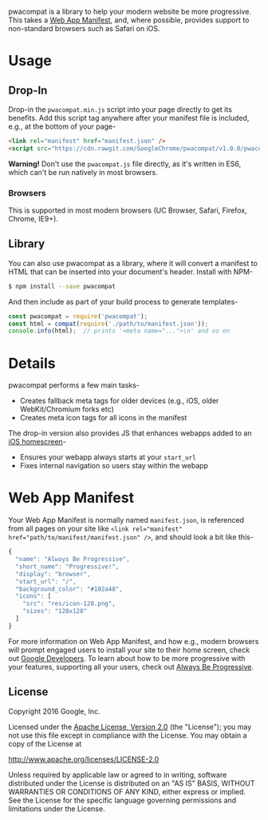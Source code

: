 pwacompat is a library to help your modern website be more progressive.
This takes a [Web App Manifest](https://developer.mozilla.org/en-US/docs/Web/Manifest), and, where possible, provides support to non-standard browsers such as Safari on iOS.

# Usage

## Drop-In

Drop-in the `pwacompat.min.js` script into your page directly to get its benefits.
Add this script tag anywhere after your manifest file is included, e.g., at the bottom of your page-

```html
<link rel="manifest" href="manifest.json" />
<script src="https://cdn.rawgit.com/GoogleChrome/pwacompat/v1.0.0/pwacompat.min.js"></script>
```

**Warning!** Don't use the `pwacompat.js` file directly, as it's written in ES6, which can't be run  natively in most browsers.

### Browsers

This is supported in most modern browsers (UC Browser, Safari, Firefox, Chrome, IE9+).

## Library

You can also use pwacompat as a library, where it will convert a manifest to HTML that can be inserted into your document's header.
Install with NPM-

```bash
$ npm install --save pwacompat
```

And then include as part of your build process to generate templates-

```js
const pwacompat = require('pwacompat');
const html = compat(require('./path/to/manifest.json'));
console.info(html);  // prints '<meta name="...">\n' and so on
```

# Details

pwacompat performs a few main tasks-

* Creates fallback meta tags for older devices (e.g., iOS, older WebKit/Chromium forks etc)
* Creates meta icon tags for all icons in the manifest

The drop-in version also provides JS that enhances webapps added to an [iOS homescreen](https://developer.apple.com/library/ios/documentation/AppleApplications/Reference/SafariWebContent/ConfiguringWebApplications/ConfiguringWebApplications.html#//apple_ref/doc/uid/TP40002051-CH3-SW2)-

* Ensures your webapp always starts at your `start_url`
* Fixes internal navigation so users stay within the webapp

# Web App Manifest

Your Web App Manifest is normally named `manifest.json`, is referenced from all pages on your site like `<link rel="manifest" href="path/to/manifest/manifest.json" />`, and should look a bit like this-

```js
{
  "name": "Always Be Progressive",
  "short_name": "Progressive!",
  "display": "browser",
  "start_url": "/",
  "background_color": "#102a48",
  "icons": [
    "src": "res/icon-128.png",
    "sizes": "128x128"
  ]
}
```

For more information on Web App Manifest, and how e.g., modern browsers will prompt engaged users to install your site to their home screen, check out [Google Developers](https://developers.google.com/web/updates/2014/11/Support-for-installable-web-apps-with-webapp-manifest-in-chrome-38-for-Android).
To learn about how to be more progressive with your features, supporting all your users, check out [Always Be Progressive](https://samthor.github.io/AlwaysBeProgressive/).

## License

Copyright 2016 Google, Inc.

Licensed under the [Apache License, Version 2.0](LICENSE) (the "License");
you may not use this file except in compliance with the License. You may
obtain a copy of the License at

   http://www.apache.org/licenses/LICENSE-2.0

Unless required by applicable law or agreed to in writing, software
distributed under the License is distributed on an "AS IS" BASIS,
WITHOUT WARRANTIES OR CONDITIONS OF ANY KIND, either express or implied.
See the License for the specific language governing permissions and
limitations under the License.

